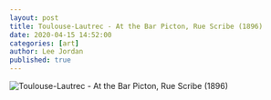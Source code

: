 ```yaml
---
layout: post
title: Toulouse-Lautrec - At the Bar Picton, Rue Scribe (1896)
date: 2020-04-15 14:52:00
categories: [art]
author: Lee Jordan
published: true
---
```


<img class="img-border" src="https://aroha.dev/public/assets/images/toulouse-lautrec-at-the-bar-picton-rue-scribe-1896.jpg" alt="Toulouse-Lautrec - At the Bar Picton, Rue Scribe (1896)">
